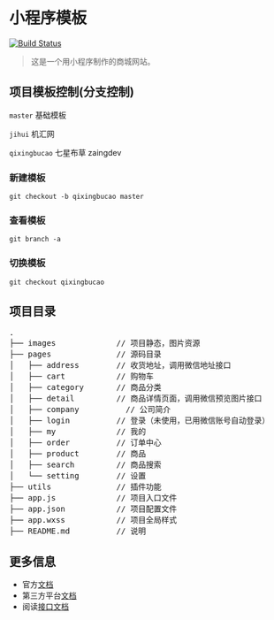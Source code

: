 # 小程序模板

[![Build Status](https://img.shields.io/badge/build-passing-brightgreen.svg)](www.jihui88.com)

> 这是一个用小程序制作的商城网站。


## 项目模板控制(分支控制)
`master` 基础模板

`jihui` 机汇网

`qixingbucao` 七星布草 zaingdev

### 新建模板
```
git checkout -b qixingbucao master
```

### 查看模板
```
git branch -a
```

### 切换模板
```
git checkout qixingbucao
```

## 项目目录
<pre>
.
├── images             // 项目静态，图片资源
├── pages              // 源码目录
│   ├── address        // 收货地址，调用微信地址接口
│   ├── cart           // 购物车
│   ├── category       // 商品分类
│   ├── detail         // 商品详情页面，调用微信预览图片接口
│   ├── company          // 公司简介
│   ├── login          // 登录（未使用，已用微信账号自动登录）
│   ├── my             // 我的
│   ├── order          // 订单中心
│   ├── product        // 商品
│   ├── search         // 商品搜索
│   └── setting        // 设置
├── utils              // 插件功能
├── app.js             // 项目入口文件
├── app.json           // 项目配置文件
├── app.wxss           // 项目全局样式
├── README.md          // 说明
</pre>


## 更多信息
- 官方[文档](https://mp.weixin.qq.com/debug/wxadoc/dev/)
- 第三方平台[文档](https://mp.weixin.qq.com/debug/wxadoc/dev/devtools/ext.html)
- 阅读[接口文档](http://jihui88.oschina.io/jhw-api/?file=002-%E5%BE%AE%E4%BF%A1%E5%B0%8F%E7%A8%8B%E5%BA%8F%E7%9B%B8%E5%85%B3%E6%8E%A5%E5%8F%A3/001-%E7%99%BB%E5%BD%95%E6%8E%A5%E5%8F%A3)
